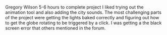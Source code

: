 Gregory Wilson
5-6 hours to complete project
I liked trying out the animation tool and also adding the city sounds.
The most challenging parts of the project were getting the lights baked correctly and figuring out how to get the globe rotating to be triggered by a click. I was getting a the black screen error that others mentioned in the forum.